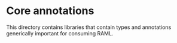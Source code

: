 # Core annotations

This directory contains libraries that contain types and annotations
generically important for consuming RAML.

